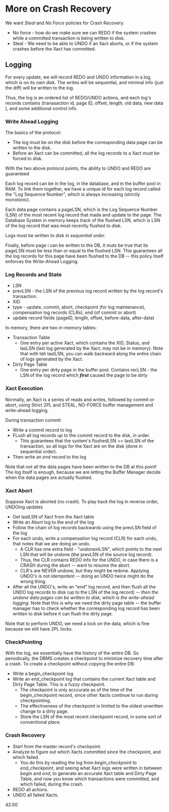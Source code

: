 # More on Crash Recovery

We want *Steal* and *No Force* policies for Crash Recovery.

* No force - how do we make sure we can REDO if the system crashes while a committed transaction is being written to disk.
* Steal - We need to be able to UNDO if an Xact aborts, or if the system crashes before the Xact has committed.

## Logging

For every update, we will record REDO and UNDO information in a log, which is on its own disk. The writes will be sequential, and minimal info (just the diff) will be written to the log.

Thus, the log is an ordered list of REDO/UNDO actions, and each log's records contains (tranasaction id, page ID, offset, length, old data, new data ), and some additional control info.

### Write Ahead Logging

The basics of the protocol:

* The log must be on the disk before the corresponding data page can be written to the disk.
* Before an Xact can be committed, all the log records to a Xact must be forced to disk.

With the two above protocol points, the ability to UNDO and REDO are guaranteed

Each log record can be in the log, in the database, and in the buffer pool in RAM. To link them together, we have a unique id for each log record called the "Log Sequence Number", which is always increasing (strictly monotonic).

Each data page contains a pageLSN, which is the Log Sequence Number (LSN) of the most recent log record that made and update to the page. The Database System in memory keeps track of the flushed LSN, which is LSN of the log record that was most recently flushed to disk.

Logs must be written to disk *in sequential order*.

Finally, before page i can be written to the DB, it muts be true that its pageLSN must be less than or equal to the flushed LSN. This guarantees all the log records for this page have been flushed to the DB -- this policy itself enforces the Write-Ahead Logging.

### Log Records and State

* LSN
* prevLSN - the LSN of the previous log record written by the log record's transaction.
* XID
* type - update, commit, abort, checkpoint (for log maintenance), compensation log records (CLRs), end (of commit or abort)
* update record fields (pageID, length, offset, before-data, after-data)

In memory, there are two in-memory tables:

* Transaction Table
  * One entry per active Xact, which contains the XID, Status, and lasLSN (last log generated by the Xact; may not be in memory). Note that with teh lastLSN, you can walk backward along the entire chain of logs generated by the Xact.
* Dirty Page Table
  * One entry per dirty page in the buffer pool. Contains recLSN - the LSN of the log record which __*first*__ caused the page to be dirty

### Xact Execution

Normally, an Xact is a series of reads and writes, followed by commit or abort, using Strict 2PL and STEAL, NO-FORCE buffer management and write-ahead logging.

During transaction commit:

* Write a commit record to log
* FLush all log records up to the commit record to the disk, in order.
  * This guarantees that the system's flushedLSN >= lastLSN of the transaction, so all logs for the Xact are on the disk (done in sequential order).
* Then write an *end* record to the log

Note that not all the data pages have been written to the DB at this point! The log itself is enough, because we are letting the Buffer Manager decide when the data pages are actually flushed.

### Xact Abort

Suppose Xact is aborted (no crash). To play back the log in reverse order, UNDOing updates

* Get lastLSN of Xact from the Xact table
* Write an Abort log to the end of the log
* Follow the chain of log records backwards using the prevLSN field of the log
* For each undo, write a compensation log record (CLR) for each undo, that notes that we are doing an undo.
  * A CLR has one extra field - "undonextLSN", which points to the next LSN that will be undone (the prevLSN of the source log record).
  * Thus, the CLR contains REDO info for the UNDO, in case there is a CRASH during the abort -- want to resume the abort.
  * CLR's are NEVER undone, but they might be redone. Applying UNDO's is not idempotent -- doing an UNDO twice might do the wrong thing.
* After all the UNDO's, write an "end" log record, and then flush all the UNDO log records to disk (up to the LSN of the log record) -- *then the undone data pages can be written to disk, which is the write-ahead logging*. Note that this is why we need the dirty page table -- the buffer manager has to check whether the corresponding log record has been written to disk before it can flush the dirty page.

Note that to perform UNDO, we need a lock on the data, which is fine because we still have 2PL locks.

### CheckPointing

With the log, we essentially have the history of the entire DB. So periodically, the DBMS creates a checkpoint to minimize recovery time after a crash. To create a checkpoint without copying the entire DB:

* Write a begin_checkpoint log
* Write an end_checkpoint log that contains the current Xact table and Dirty Page Table. This is a fuzzy checkpoint.
  * The checkpoint is only acccurate as of the time of the begin_checkpoint record, since other Xacts continue to run during checkpointing.
  * The effectiveness of the checkpoint is limited to the oldest unwritten change to a dirty page.
  * Store the LSN of the most recent checkpoint record, in some sort of conventional place.

### Crash Recovery

* Start from the master record's checkpoint.
* Analyze to figure out which Xacts committed since the checkpoint, and which failed.
  * You do this by reading the log from *begin_checkpoint* to *end_checkpoint*, and seeing what Xact logs were written in between *begin* and *end*, to generate an accurate Xact table and Dirty Page Table, and now you know which transactions were committed, and which failed, during the crash.
* REDO all actions.
* UNDO all failed Xacts.

42:00







